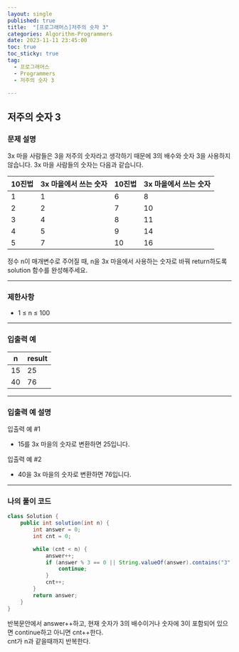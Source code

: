 ```yaml
---
layout: single
published: true
title:  "[프로그래머스]저주의 숫자 3"
categories: Algorithm-Programmers
date: 2023-11-11 23:45:00
toc: true
toc_sticky: true
tag:   
  - 프로그래머스
  - Programmers
  - 저주의 숫자 3

---
```


## 저주의 숫자 3

### 문제 설명

3x 마을 사람들은 3을 저주의 숫자라고 생각하기 때문에 3의 배수와 숫자 3을 사용하지 않습니다. 3x 마을 사람들의 숫자는 다음과 같습니다.

|10진법	|3x 마을에서 쓰는 숫자	|10진법	|3x 마을에서 쓰는 숫자|
|---|---|---|---|
|1	|1	|6	|8|
|2	|2	|7	|10|
|3	|4	|8	|11|
|4	|5	|9	|14|
|5	|7	|10	|16|

정수 n이 매개변수로 주어질 때, n을 3x 마을에서 사용하는 숫자로 바꿔 return하도록 solution 함수를 완성해주세요.

----------------

### 제한사항

* 1 ≤ n ≤ 100

----------------

### 입출력 예


|n	|result|
|---|---|
|15	|25|
|40	|76|

----------------

### 입출력 예 설명

입출력 예 #1  

* 15를 3x 마을의 숫자로 변환하면 25입니다.

  

입출력 예 #2  

* 40을 3x 마을의 숫자로 변환하면 76입니다.

  
  

  

  

  

----------------

### 나의 풀이 코드

```java
class Solution {
    public int solution(int n) {
        int answer = 0;
        int cnt = 0;

        while (cnt < n) {
            answer++;
            if (answer % 3 == 0 || String.valueOf(answer).contains("3")) {
                continue;
            }
            cnt++;
        }
        return answer;
    }
}
```

반복문안에서 answer++하고, 현재 숫자가 3의 배수이거나 숫자에 3이 포함되어 있으면 continue하고 아니면 cnt++한다.  
cnt가 n과 같을때까지 반복한다.



